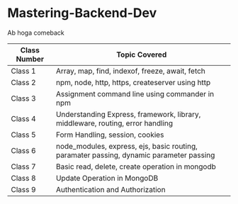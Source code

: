 # Mastering-Backend-Dev

Ab hoga comeback

| Class Number | Topic Covered |
|--------------|---------------|
| Class 1| Array, map, find, indexof, freeze, await, fetch|
| Class 2| npm, node, http, https, createserver using http|
| Class 3| Assignment command line using commander in npm |
| Class 4| Understanding Express, framework, library, middleware, routing, error handling|
| Class 5| Form Handling, session, cookies|
| Class 6| node_modules, express, ejs, basic routing, paramater passing, dynamic parameter passing|
| Class 7| Basic read, delete, create operation in mongodb |
| Class 8| Update Operation in MongoDB|
| Class 9| Authentication and Authorization | 
